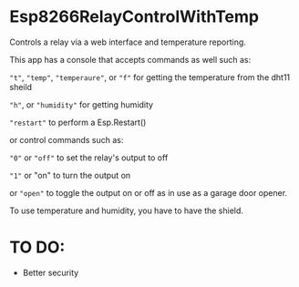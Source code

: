 # Esp8266RelayControlWithTemp

Controls a relay via a web interface and temperature reporting.

This app has a console that accepts commands as well such as:

`"t"`, `"temp"`, `"temperaure"`, or `"f"` for getting the temperature from the dht11 sheild

`"h"`, or `"humidity"` for getting humidity

`"restart"` to perform a Esp.Restart()


or control commands such as:


`"0"` or `"off"` to set the relay's output to off

`"1"` or "on" to turn the output on 

or `"open"` to toggle the output on or off as in use as a garage door opener.

To use temperature and humidity, you have to have the shield.

# TO DO:
* Better security

